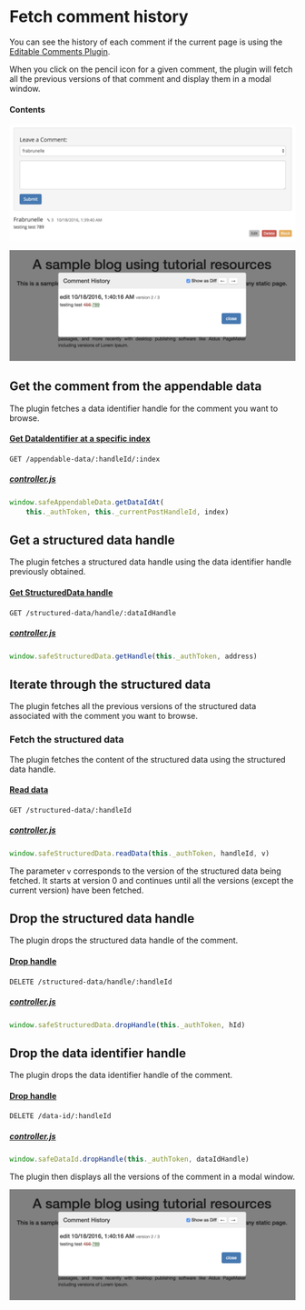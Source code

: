 # Fetch comment history

You can see the history of each comment if the current page is using the [Editable Comments Plugin](https://github.com/maidsafe/safe_examples/tree/master/editable_comments_plugin).

When you click on the pencil icon for a given comment, the plugin will fetch all the previous versions of that comment and display them in a modal window.

#### Contents

<!-- toc -->

![Fetch comment history](img/fetch-comment-history.png)

![Comment history modal](img/comment-history-modal.png)

## Get the comment from the appendable data

The plugin fetches a data identifier handle for the comment you want to browse.

#### [Get DataIdentifier at a specific index](https://github.com/maidsafe/rfcs/blob/master/text/0042-launcher-api-v0.6/api/appendable_data.md#get-data-id-of-a-data-at-appendable-data)

```
GET /appendable-data/:handleId/:index
```

##### [controller.js](https://github.com/maidsafe/safe_examples/blob/19cb638c3f02a4b9b9492e44f1527f6010c8e9ba/editable_comments_plugin/comments/src/controller.js#L141-L142)

```js
window.safeAppendableData.getDataIdAt(
    this._authToken, this._currentPostHandleId, index)
```

## Get a structured data handle

The plugin fetches a structured data handle using the data identifier handle previously obtained.

#### [Get StructuredData handle](https://github.com/maidsafe/rfcs/blob/master/text/0042-launcher-api-v0.6/api/structured_data.md#get-structured-data-handle)

```
GET /structured-data/handle/:dataIdHandle
```

##### [controller.js](https://github.com/maidsafe/safe_examples/blob/19cb638c3f02a4b9b9492e44f1527f6010c8e9ba/editable_comments_plugin/comments/src/controller.js#L145)

```js
window.safeStructuredData.getHandle(this._authToken, address)
```

## Iterate through the structured data

The plugin fetches all the previous versions of the structured data associated with the comment you want to browse.

### Fetch the structured data

The plugin fetches the content of the structured data using the structured data handle.

#### [Read data](https://github.com/maidsafe/rfcs/blob/master/text/0042-launcher-api-v0.6/api/structured_data.md#read-data)

```
GET /structured-data/:handleId
```

##### [controller.js](https://github.com/maidsafe/safe_examples/blob/19cb638c3f02a4b9b9492e44f1527f6010c8e9ba/editable_comments_plugin/comments/src/controller.js#L135)

```js
window.safeStructuredData.readData(this._authToken, handleId, v)
```

The parameter `v` corresponds to the version of the structured data being fetched. It starts at version 0 and continues until all the versions (except the current version) have been fetched.

## Drop the structured data handle

The plugin drops the structured data handle of the comment.

#### [Drop handle](https://github.com/maidsafe/rfcs/blob/master/text/0042-launcher-api-v0.6/api/structured_data.md#drop-handle)

```
DELETE /structured-data/handle/:handleId
```

##### [controller.js](https://github.com/maidsafe/safe_examples/blob/19cb638c3f02a4b9b9492e44f1527f6010c8e9ba/editable_comments_plugin/comments/src/controller.js#L149)

```js
window.safeStructuredData.dropHandle(this._authToken, hId)
```

## Drop the data identifier handle

The plugin drops the data identifier handle of the comment.

#### [Drop handle](https://github.com/maidsafe/rfcs/blob/master/text/0042-launcher-api-v0.6/api/data_identifier.md#drop-handle)

```
DELETE /data-id/:handleId
```

##### [controller.js](https://github.com/maidsafe/safe_examples/blob/19cb638c3f02a4b9b9492e44f1527f6010c8e9ba/editable_comments_plugin/comments/src/controller.js#L151)

```js
window.safeDataId.dropHandle(this._authToken, dataIdHandle)
```

The plugin then displays all the versions of the comment in a modal window.

![Comment history modal](img/comment-history-modal.png)
